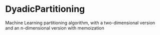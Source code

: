DyadicPartitioning
==================

Machine Learning partitioning algorithm, with a two-dimensional version and an n-dimensional version with memoization
